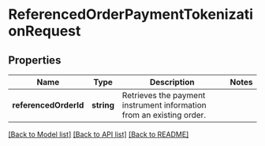 # ReferencedOrderPaymentTokenizationRequest

## Properties
Name | Type | Description | Notes
------------ | ------------- | ------------- | -------------
**referencedOrderId** | **string** | Retrieves the payment instrument information from an existing order. | 

[[Back to Model list]](../README.md#documentation-for-models) [[Back to API list]](../README.md#documentation-for-api-endpoints) [[Back to README]](../README.md)


